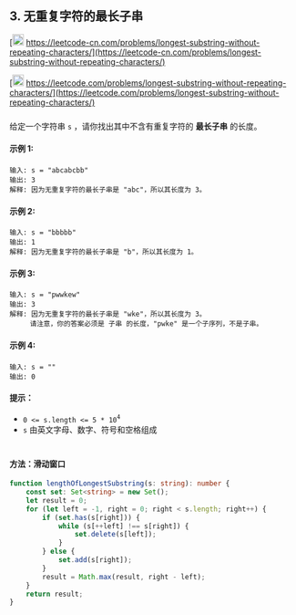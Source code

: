 ## 3. 无重复字符的最长子串

[<img src="https://static.leetcode-cn.com/cn-mono-assets/production/assets/logo-dark-cn.c42314a8.svg" height="20" /> https://leetcode-cn.com/problems/longest-substring-without-repeating-characters/](https://leetcode-cn.com/problems/longest-substring-without-repeating-characters/)

[<img src="https://assets.leetcode.com/static_assets/public/webpack_bundles/images/logo-dark.e99485d9b.svg" height="20"/> https://leetcode.com/problems/longest-substring-without-repeating-characters/](https://leetcode.com/problems/longest-substring-without-repeating-characters/)

###

给定一个字符串 `s` ，请你找出其中不含有重复字符的 **最长子串** 的长度。

#### 示例 1:

```
输入: s = "abcabcbb"
输出: 3
解释: 因为无重复字符的最长子串是 "abc"，所以其长度为 3。
```

#### 示例 2:

```
输入: s = "bbbbb"
输出: 1
解释: 因为无重复字符的最长子串是 "b"，所以其长度为 1。
```

#### 示例 3:

```
输入: s = "pwwkew"
输出: 3
解释: 因为无重复字符的最长子串是 "wke"，所以其长度为 3。
     请注意，你的答案必须是 子串 的长度，"pwke" 是一个子序列，不是子串。
```

#### 示例 4:

```
输入: s = ""
输出: 0
```

#### 提示：

-   `0 <= s.length <= 5 * 10`<sup>`4`</sup>
-   `s` 由英文字母、数字、符号和空格组成

#

#### 方法：滑动窗口

```ts
function lengthOfLongestSubstring(s: string): number {
    const set: Set<string> = new Set();
    let result = 0;
    for (let left = -1, right = 0; right < s.length; right++) {
        if (set.has(s[right])) {
            while (s[++left] !== s[right]) {
                set.delete(s[left]);
            }
        } else {
            set.add(s[right]);
        }
        result = Math.max(result, right - left);
    }
    return result;
}
```
